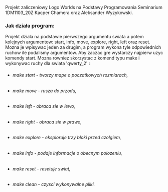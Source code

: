 
Projekt zaliczeniowy Logo Worlds na Podstawy Programowania Seminarium 1DM1103_20Z Kacper Chamera oraz Aleksander Wyzykowski.

### Jak działa program:

Projekt dziala na podstawie pierwszego argumentu swiata a potem kolejnych argumentow: start, info, move, explore, right, left oraz reset. Mozna je wpisywac jeden za drugim, a program wykona tyle odpowiednich ruchow ile podalismy argumentow. Aby zaczac gre wystarczy najpierw uzyc komendy start.
Mozna rowniez skorzystac z komend typu make i wykonywac ruchy dla swiata 'qwerty_2' : 

* ###### make start - tworzy mape o poczatkowych rozmiarach,
* ###### make move - rusza do przodu,
* ###### make left - obraca sie w lewo, 
* ###### make right - obraca sie w prawo, 
* ###### make explore - eksploruje trzy bloki przed czolgiem, 
* ###### make info - podaje informacje o obecnym polozeniu, 
* ###### make reset - resetuje swiat,
* ###### make clean - czysci wykonywalne pliki.
